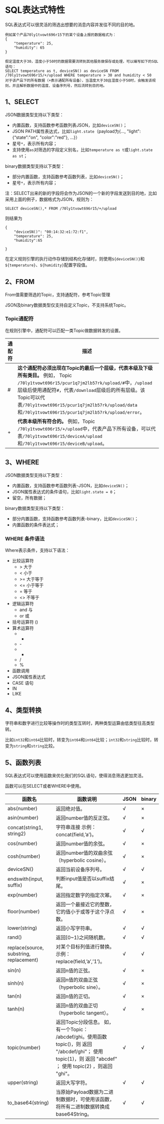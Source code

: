 # SQL表达式特性

SQL表达式可以很灵活的筛选出想要的消息内容并发往不同的目的地。

```
例如某个产品70ly1tvowt696r15下的某个设备上报的数据格式为：
{
    "temperature": 25,
    "humidity": 65
}

假定温度大于30，湿度小于50时的数据需要流转到其他服务做保存或处理，可以编写如下的SQL语句：
SELECT temperature as t, deviceSN() as deviceSN FROM /70ly1tvowt696r15/+/upload WHERE temperature > 30 and humidity < 50
对于该产品下的所有数据（+表示通配所有设备），当温度大于30且湿度小于50时，会触发该规则，并且解析数据中的温度、设备序列号，然后流转到目的地。
```

## 1、SELECT

JSON数据类型支持以下类型：

- 内置函数，支持函数参考函数列表JSON，比如`deviceSN()`；
- JSON PATH属性表达式，比如`light.state`（payload为{..., "light":{“state”:"on", "color":"red"}, ...}）
- 星号`*`，表示所有内容；
- 支持使用`as`对筛选的字段定义别名，比如`temperature as t`或`light.state as st`；

binary数据类型支持以下类型：

- 部分内置函数，支持函数参考函数列表，比如`deviceSN()`；
- 星号`*`，表示所有内容；

注：SELECT出来的新的字段将会作为JSON的一个新的字段发送到目的地，比如采用上面的例子，数据格式为JSON，规则为：

```
SELECT deviceSN(),* FROM /70ly1tvowt696r15/+/upload
```

则结果为

```
{
    "deviceSN()": "00:14:32:e1:72:f1",
    "temperature": 25,
    "humidity":65

}
```

在定义规则引擎的执行动作存储到结构化存储时，则使用`${deviceSN()}`和`${temperature}`、`${humidity}`配置字段值。



## 2、FROM

From值需要筛选的Topic，支持通配符，参考Topic管理

JSON及binary数据类型仅支持自定义Topic，不支持系统Topic。

### Topic通配符

在规则引擎中，通配符可以匹配一类Topic做数据转发的设置。

| 通配符 | 描述                                                         |
| ------ | ------------------------------------------------------------ |
| #      | **这个通配符必须出现在Topic的最后一个层级，代表本级及下级所有类目。** 例如， Topic `/70ly1tvowt696r15/pcur1q7jm2lb57rk/upload/#`中，`/upload`层级后使用通配符`#`，代表`/download`层级后的所有层级。该Topic可以代表`/70ly1tvowt696r15/pcur1q7jm2lb57rk/upload/data`和`/70ly1tvowt696r15/pcur1q7jm2lb57rk/upload/error`。 |
| +      | **代表本级所有符合的。** 例如，Topic `/70ly1tvowt696r15/+/upload`中，代表产品下所有设备，可以代表`/70ly1tvowt696r15/deviceA/upload`和`/70ly1tvowt696r15/deviceB/upload`。 |



## 3、WHERE

JSON数据类型支持以下类型：

- 内置函数，支持函数参考函数列表-JSON，比如`deviceSN()`；
- JSON属性表达式的条件语句，比如`light.state = 0`；
- 留空，所有数据；

binary数据类型支持以下类型：

- 部分内置函数，支持函数参考函数列表-binary，比如`deviceSN()`；
- 内置函数的条件表达式；

### WHERE 条件语法

Where表示条件，支持以下语法：

- 比较运算符
  - \> 大于
  - < 小于
  - \>= 大于等于
  - <= 小于等于
  - = 等于
  - <> 不等于
- 逻辑运算符
  - and 与
  - or 或
- 括号运算符 ()
- 算术运算符
  - +
  - \-
  - *
  - /
  - %
- 函数调用
- JSON属性表达式
- CASE 语句
- IN
- LIKE

## 4、类型转换

字符串和数字进行比较等操作时的类型互转时，两种类型运算由低类型往高类型转。

比如`int32`和`int64`比较时，转变为`int64`和`int64`比较；`int32`和`string`比较时，转变为`string`和`string`比较。

## 5、函数列表

SQL表达式可以使用函数来优化我们的SQL语句，使得消息筛选更加灵活。

函数可以在SELECT或者WHERE中使用。

| 函数名                                  | 函数说明                                                     | JSON | binary |
| --------------------------------------- | ------------------------------------------------------------ | ---- | ------ |
| abs(number)                             | 返回绝对值。                                                 | √    | ×      |
| asin(number)                            | 返回number值的反正弦。                                       | √    | ×      |
| concat(string1, string2)                | 字符串连接 示例：concat(field,’a’)。                         | √    | √      |
| cos(number)                             | 返回number值的余弦。                                         | √    | ×      |
| cosh(number)                            | 返回number值的双曲余弦（hyperbolic cosine）。                | √    | ×      |
| deviceSN()                              | 返回当前设备序列号。                                         | √    | √      |
| endswith(input, suffix)                 | 判断input值是否以suffix结尾。                                | √    | ×      |
| exp(number)                             | 返回指定数字的指定次幂。                                     | √    | ×      |
| floor(number)                           | 返回一个最接近它的整数，它的值小于或等于这个浮点数。         | √    | ×      |
| lower(string)                           | 返回小写字符串。                                             | √    | √      |
| rand()                                  | 返回[0~1)之间随机数。                                        | √    | √      |
| replace(source, substring, replacement) | 对某个目标列值进行替换。 示例：replace(field,’a’,’1’)。      | √    | √      |
| sin(n)                                  | 返回n值的正弦。                                              | √    | ×      |
| sinh(n)                                 | 返回n值的双曲正弦（hyperbolic sine）。                       | √    | ×      |
| tan(n)                                  | 返回n值的正切。                                              | √    | ×      |
| tanh(n)                                 | 返回n值的双曲正切（hyperbolic tangent）。                    | √    | ×      |
| topic(number)                           | 返回Topic分段信息。 如，有一个Topic： /abcdef/ghi。使用函数 topic()，则 返回 "/abcdef/ghi"； 使用 topic(1)，则 返回 "abcdef" ； 使用 topic(2) ，则返回 "ghi"。 | √    | √      |
| upper(string)                           | 返回大写字符。                                               | √    | √      |
| to_base64(string)                       | 当原始Payload数据为二进制数据时，可使用该函数，将所有二进制数据转换成base64String。 | √    | √      |

